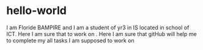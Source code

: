 # hello-world
I am Floride BAMPIRE and I am a student of yr3 in IS located in school of ICT.   Here I am sure that to work on . Here I am sure that gitHub will help me to complete my all tasks I am supposed to work on
